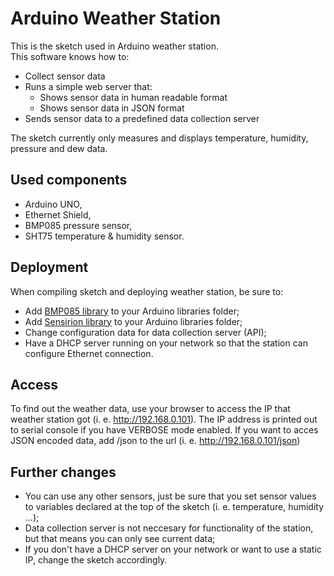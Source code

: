 Arduino Weather Station
=======================
This is the sketch used in Arduino weather station.  
This software knows how to:  
* Collect sensor data
* Runs a simple web server that:
  * Shows sensor data in human readable format
  * Shows sensor data in JSON format
* Sends sensor data  to a predefined data collection server

The sketch currently only measures and displays temperature, humidity, pressure and dew data.

Used components
---------------
* Arduino UNO,
* Ethernet Shield,
* BMP085 pressure sensor,
* SHT75 temperature & humidity sensor.

Deployment
----------

When compiling sketch and deploying weather station, be sure to:
* Add [BMP085 library](libraries/BMP085) to your Arduino libraries folder;
* Add [Sensirion library](http://playground.arduino.cc/Code/Sensirion) to your Arduino libraries folder;
* Change configuration data for data collection server (API);
* Have a DHCP server running on your network so that the station can configure Ethernet connection.

Access
------
To find out the weather data, use your browser to access the IP that weather station got (i. e. http://192.168.0.101). The IP address is printed out to serial console if you have VERBOSE mode enabled. If you want to acces JSON encoded data, add /json to the url (i. e. http://192.168.0.101/json)

Further changes
---------------
* You can use any other sensors, just be sure that you set sensor values to variables declared at the top of the sketch (i. e. temperature, humidity ...);
* Data collection server is not neccesary for functionality of the station, but that means you can only see current data;
* If you don't have a DHCP server on your network or want to use a static IP, change the sketch accordingly.
